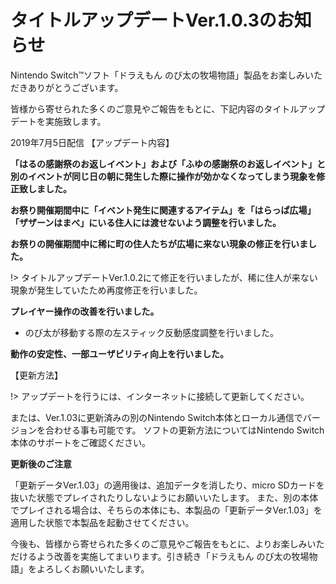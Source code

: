 # タイトルアップデートVer.1.0.3のお知らせ

Nintendo Switch™ソフト「ドラえもん のび太の牧場物語」製品をお楽しみいただきありがとうございます。

皆様から寄せられた多くのご意見やご報告をもとに、下記内容のタイトルアップデートを実施致します。

2019年7月5日配信
【アップデート内容】

**「はるの感謝祭のお返しイベント」および「ふゆの感謝祭のお返しイベント」と別のイベントが同じ日の朝に発生した際に操作が効かなくなってしまう現象を修正致しました。**

**お祭り開催期間中に「イベント発生に関連するアイテム」を「はらっぱ広場」「ザザーンはまべ」にいる住人には渡せないよう調整を行いました。**

**お祭りの開催期間中に稀に町の住人たちが広場に来ない現象の修正を行いました。**

!> タイトルアップデートVer.1.0.2にて修正を行いましたが、稀に住人が来ない現象が発生していたため再度修正を行いました。

**プレイヤー操作の改善を行いました。**

- のび太が移動する際の左スティック反動感度調整を行いました。

**動作の安定性、一部ユーザビリティ向上を行いました。**

【更新方法】

!> アップデートを行うには、インターネットに接続して更新してください。

または、Ver.1.03に更新済みの別のNintendo Switch本体とローカル通信でバージョンを合わせる事も可能です。
ソフトの更新方法についてはNintendo Switch本体のサポートをご確認ください。

**更新後のご注意**

「更新データVer.1.03」の適用後は、追加データを消したり、micro SDカードを抜いた状態でプレイされたりしないようにお願いいたします。
また、別の本体でプレイされる場合は、そちらの本体にも、本製品の「更新データVer.1.03」を適用した状態で本製品を起動させてください。
　

今後も、皆様から寄せられた多くのご意見やご報告をもとに、よりお楽しみいただけるよう改善を実施してまいります。引き続き「ドラえもん のび太の牧場物語」をよろしくお願いいたします。
